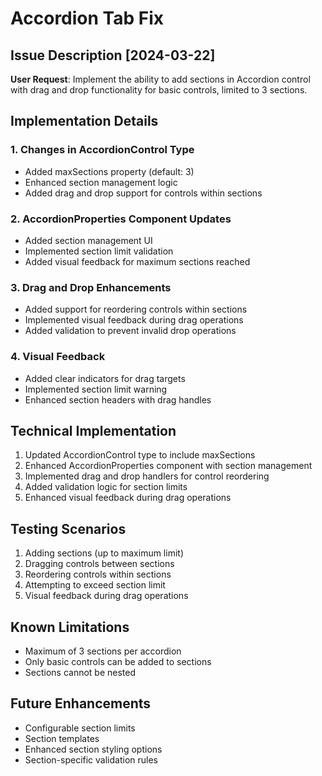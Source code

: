 # Accordion Tab Fix

## Issue Description [2024-03-22]
**User Request**: Implement the ability to add sections in Accordion control with drag and drop functionality for basic controls, limited to 3 sections.

## Implementation Details

### 1. Changes in AccordionControl Type
- Added maxSections property (default: 3)
- Enhanced section management logic
- Added drag and drop support for controls within sections

### 2. AccordionProperties Component Updates
- Added section management UI
- Implemented section limit validation
- Added visual feedback for maximum sections reached

### 3. Drag and Drop Enhancements
- Added support for reordering controls within sections
- Implemented visual feedback during drag operations
- Added validation to prevent invalid drop operations

### 4. Visual Feedback
- Added clear indicators for drag targets
- Implemented section limit warning
- Enhanced section headers with drag handles

## Technical Implementation
1. Updated AccordionControl type to include maxSections
2. Enhanced AccordionProperties component with section management
3. Implemented drag and drop handlers for control reordering
4. Added validation logic for section limits
5. Enhanced visual feedback during drag operations

## Testing Scenarios
1. Adding sections (up to maximum limit)
2. Dragging controls between sections
3. Reordering controls within sections
4. Attempting to exceed section limit
5. Visual feedback during drag operations

## Known Limitations
- Maximum of 3 sections per accordion
- Only basic controls can be added to sections
- Sections cannot be nested

## Future Enhancements
- Configurable section limits
- Section templates
- Enhanced section styling options
- Section-specific validation rules